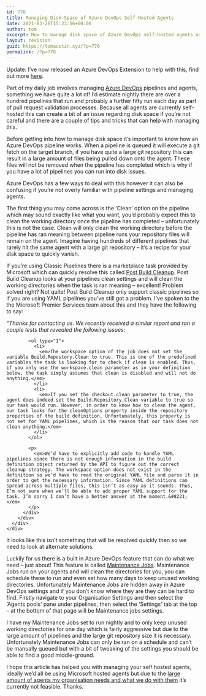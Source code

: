 ```yaml
---
id: 776
title: Managing Disk Space of Azure DevOps Self-Hosted Agents
date: 2021-03-26T15:23:56+00:00
author: tom
excerpt: How to manage disk space of Azure DevOps self-hosted agents using pipeline tasks and maintenance jobs.
layout: revision
guid: https://tomaustin.xyz/?p=776
permalink: /?p=776
---
```

Update: I&#8217;ve now released an Azure DevOps Extension to help with this, find out more [here](https://tomaustin.xyz/2021/03/14/clean-sources-directory-an-azure-devops-pipeline-extension-task/).

Part of my daily job involves managing [Azure DevOps](https://azure.microsoft.com/en-gb/services/devops/) pipelines and agents, something we have quite a lot of! I&#8217;d estimate nightly there are over a hundred pipelines that run and probably a further fifty run each day as part of pull request validation processes. Because all agents are currently self-hosted this can create a bit of an issue regarding disk space if you&#8217;re not careful and there are a couple of tips and tricks that can help with managing this.

Before getting into how to manage disk space it&#8217;s important to know how an Azure DevOps pipeline works. When a pipeline is queued it will execute a git fetch on the target branch, if you have quite a large git repository this can result in a large amount of files being pulled down onto the agent. These files will not be removed when the pipeline has completed which is why if you have a lot of pipelines you can run into disk issues.

Azure DevOps has a few ways to deal with this however it can also be confusing if you&#8217;re not overly familiar with pipeline settings and managing agents. 

The first thing you may come across is the &#8216;Clean&#8217; option on the pipeline which may sound exactly like what you want, you&#8217;d probably expect this to clean the working directory once the pipeline has completed &#8211; unfortunately this is not the case. Clean will only clean the working directory before the pipeline has ran meaning between pipeline runs your repository files will remain on the agent. Imagine having hundreds of different pipelines that rarely hit the same agent with a large git repository &#8211; it&#8217;s a recipe for your disk space to quickly vanish. 

If you&#8217;re using Classic Pipelines there is a marketplace task provided by Microsoft which can quickly resolve this called [Post Build Cleanup](https://marketplace.visualstudio.com/items?itemName=mspremier.PostBuildCleanup&targetId=8eefb3ec-c76a-4d9b-9ea7-f9cb7662c2e9). Post Build Cleanup looks at your pipelines clean settings and will clean the working directories when the task is ran meaning &#8211; excellent! Problem solved right? Not quite! Post Build Cleanup only support classic pipelines so if you are using YAML pipelines you&#8217;ve still got a problem. I&#8217;ve spoken to the the Microsoft Premier Services team about this and they have the following to say:

<div class="wp-block-group">
  <div class="wp-block-group__inner-container">
    <div class="wp-block-group">
      <div class="wp-block-group__inner-container">
        <div class="wp-block-group">
          <div class="wp-block-group__inner-container">
            <p>
              <em>&#8220;Thanks for contacting us. We recently received a similar report and ran a couple tests that revealed the following issues:</em>
            </p>
            
            <ol type="1">
              <li>
                <em>The workspace option of the job does not set the variable Build.Repostory.Clean to true. This is one of the predefined variables the task is looking for to check if clean is enabled. Thus, if you only use the workspace.clean parameter as in your definition below, the task simply assumes that clean is disabled and will not do anything.</em>
              </li>
              <li>
                <em>If you set the checkout.clean parameter to true, the agent does indeed set the Build.Repository.Clean variable to true so our task would run. However, in order to know how to clean the agent, our task looks for the cleanOptions property inside the repository properties of the build definition. Unfortunately, this property is not set for YAML pipelines, which is the reason that our task does not clean anything.</em>
              </li>
            </ol>
            
            <p>
              <em>We’d have to explicitly add code to handle YAML pipelines since there is not enough information in the build definition object returned by the API to figure out the correct cleanup strategy. The workspace option does not exist in the definition so we’d have to read the original YAML file and parse it in order to get the necessary information. Since YAML definitions can spread across multiple files, this isn’t as easy as it sounds. Thus, I’m not sure when we’ll be able to add proper YAML support for the task. I’m sorry I don’t have a better answer at the moment.&#8221;</em>
            </p>
          </div>
        </div>
      </div>
    </div>
  </div>
</div>

It looks like this isn&#8217;t something that will be resolved quickly then so we need to look at alternate solutions.

Luckily for us there is a built in Azure DevOps feature that can do what we need &#8211; just about! This feature is called [Maintenance Jobs](https://docs.microsoft.com/en-us/azure/devops/pipelines/agents/pools-queues?view=azure-devops&tabs=yaml%2Cbrowser). Maintenance Jobs run on your agents and will clean the directories for you, you can schedule these to run and even set how many days to keep unused working directories. Unfortunately Maintenance Jobs are hidden away in Azure DevOps settings and if you don&#8217;t know where they are they can be hard to find. Firstly navigate to your Organisation Settings and then select the &#8216;Agents pools&#8217; pane under pipelines, then select the &#8216;Settings&#8217; tab at the top &#8211; at the bottom of that page will be Maintenance jobs settings. 

I have my Maintenance Jobs set to run nightly and to only keep unused working directories for one day which is fairly aggressive but due to the large amount of pipelines and the large git repository size it is necessary. Unfortunately Maintenance Jobs can only be ran on a schedule and can&#8217;t be manually queued but with a bit of tweaking of the settings you should be able to find a good middle-ground.

I hope this article has helped you with managing your self hosted agents, ideally we&#8217;d all be using Microsoft hosted agents but due to the [large amount of agents my organisation needs and what we do with them](https://tomaustin.xyz/presentations/) it&#8217;s currently not feasible. Thanks.